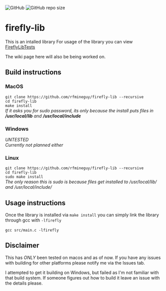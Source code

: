 ![GitHub](https://img.shields.io/github/license/rfmineguy/firefly-lib)
![GitHub repo size](https://img.shields.io/github/repo-size/rfmineguy/firefly-lib)

# firefly-lib
This is an intalled library
For usage of the library you can view [FireflyLibTests](https://github.com/rfmineguy/firefly-lib-tests)

The wiki page here will also be being worked on.

## Build instructions
### MacOS
`git clone https://github.com/rfmineguy/firefly-lib --recursive`<br>
`cd firefly-lib`<br>
`make install`<br>
*If it asks you for sudo password, its only because the install puts files in **/usr/local/lib** and **/usr/local/include***

### Windows
*UNTESTED*<br>
*Currently not planned either*<br>

### Linux
`git clone https://github.com/rfmineguy/firefly-lib --recursive`<br>
`cd firefly-lib`<br>
`sudo make install`<br>
*The only reason this is sudo is because files get installed to /usr/local/lib/ and /usr/local/include/*

## Usage instructions
Once the library is installed via `make install` you can simply link the library through gcc with `-lfirefly` <br><br>
`gcc src/main.c -lfirefly`

## Disclaimer
This has *ONLY* been tested on macos and as of now. If you have any issues with building for other platforms please notify me via the Issues tab.

I attempted to get it building on Windows, but failed as I'm not familiar with that build system. If someone figures out how to build it leave an issue with the details please.
